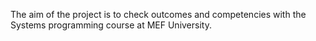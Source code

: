 The aim of the project is to check outcomes and competencies with the Systems programming course at MEF University.
